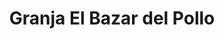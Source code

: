 ---
title: "Granja El Bazar del Pollo"
url: /florencio-varela/granja-el-bazar-del-pollo/
shop: charcutería
---